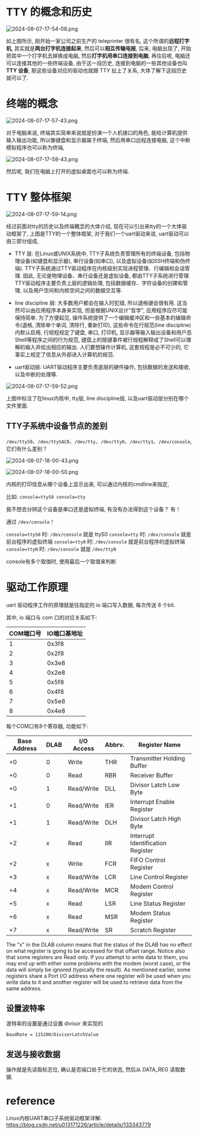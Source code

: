 
# TTY 的概念和历史

![2024-08-07-17-54-08.png](./images/2024-08-07-17-54-08.png)

如上图所示, 刚开始一家公司之前生产的 teleprinter 很有名, 这个所谓的**远程打字机**, 其实就是**两台打字机连接起来**, 然后可以**相互传输电报**, 后来, 电脑出现了, 开始把其中一个打字机去掉换成电脑, 然后**打字机用串口连接到电脑**, 再往后呢, 电脑还可以连接其他的一些终端设备, 由于这一段历史, 连接到电脑的一些其他设备也叫 **TTY 设备**, 那这些设备对应的驱动也就跟 TTY 扯上了关系, 大体了解下这段历史就可以了. 

# 终端的概念

![2024-08-07-17-57-43.png](./images/2024-08-07-17-57-43.png)

对于电脑来说, 终端其实简单来说就是扮演一个人机接口的角色, 能给计算机提供输入输出功能, 所以像键盘和显示器属于终端, 然后用串口远程连接电脑, 这个中断模拟程序也可以称为终端, 

![2024-08-07-17-58-43.png](./images/2024-08-07-17-58-43.png)

然后呢, 我们在电脑上打开的虚拟桌面也可以称为终端.

# TTY 整体框架

![2024-08-07-17-59-14.png](./images/2024-08-07-17-59-14.png)

经过前面对tty的历史以及终端概念的大体介绍, 现在可以引出来tty的一个大体驱动框架了, 上图是TTY的一个整体框架, 对于我们一个uart驱动来说, uart驱动可以由三部分组成, 

* TTY 层: 在Linux或UNIX系统中, TTY子系统负责管理所有的终端设备, 包括物理设备(如键盘和显示器), 串行设备(如串口), 以及虚拟设备(如SSH终端和伪终端). TTY子系统通过TTY驱动程序在内核级别实现进程管理、行编辑和会话管理. 因此, 无论是物理设备、串行设备还是虚拟设备, 都由TTY子系统进行管理. TTY驱动程序主要负责上层的逻辑处理, 包括数据缓存、字符设备的创建和管理, 以及用户空间和内核空间之间的数据交互等. 

* line discipline 层: 大多数用户都会在输入时犯错, 所以退格键会很有用. 这当然可以由应用程序本身来实现, 但是根据UNIX设计"哲学", 应用程序应尽可能保持简单. 为了方便起见, 操作系统提供了一个编辑缓冲区和一些基本的编辑命令(退格, 清除单个单词, 清除行, 重新打印), 这些命令在行规范(line discipline)内默认启用, 行规程规定了键盘, 串口, 打印机, 显示器等输入输出设备和用户态Shell等程序之间的行为规范, 键盘上的按键事件被行规程解释成了Shell可以理解的输入并给出相应的输出. 人们要想操作计算机, 这套规程是必不可少的, 它事实上规定了信息从外部进入计算机的规范. 

* uart驱动层: UART驱动程序主要负责底层的硬件操作, 包括数据的发送和接收, 以及中断的处理等. 

![2024-08-07-17-59-52.png](./images/2024-08-07-17-59-52.png)

上图中标注了在linux内核中, tty层, line discipline层, 以及uart驱动层分别在哪个文件里面. 

## TTY子系统中设备节点的差别

`/dev/ttyS0`、`/dev/ttySAC0`、`/dev/tty`、`/dev/tty0`、`/dev/tty1`、`/dev/console`, 它们有什么差别？

![2024-08-07-18-00-43.png](./images/2024-08-07-18-00-43.png)

![2024-08-07-18-00-50.png](./images/2024-08-07-18-00-50.png)

内核的打印信息从哪个设备上显示出来, 可以通过内核的cmdline来指定, 

比如: `console=ttyS0 console=tty`

我不想去分辨这个设备是串口还是虚拟终端,  有没有办法得到这个设备？ 有！

通过 `/dev/console`！

`console=ttyS0` 时: `/dev/console` 就是 ttyS0
`console=tty` 时: `/dev/console` 就是前台程序的虚拟终端
`console=tty0` 时: `/dev/console` 就是前台程序的虚拟终端
`console=ttyN` 时: `/dev/console` 就是 `/dev/ttyN`

console有多个取值时, 使用最后一个取值来判断



# 驱动工作原理

uart 驱动程序工作的原理就是往指定的 io 端口写入数据, 每次传送 8 个bit. 

其中, io 端口与 com 口的对应关系如下: 

COM端口号 | IO端口基地址
---------|----------
 1 | 0x3f8
 2 | 0x2f8
 3 | 0x3e8
 4 | 0x2e8
 5 | 0x5f8
 6 | 0x4f8
 7 | 0x5e8
 8 | 0x4e8

每个COM口有8个寄存器, 功能如下: 

| Base Address | DLAB | I/O Access | Abbrv. | Register Name
---|---|---|---|---
| +0 | 0 | Write | THR | Transmitter Holding Buffer
| +0 | 0 | Read | RBR | Receiver Buffer
| +0 | 1 | Read/Write | DLL | Divisor Latch Low Byte
| +1 | 0 | Read/Write | IER | Interrupt Enable Register
| +1 | 1 | Read/Write | DLH | Divisor Latch High Byte
| +2 | x | Read | IIR | Interrupt Identification Register
| +2 | x | Write | FCR | FIFO Control Register
| +3 | x | Read/Write | LCR | Line Control Register
| +4 | x | Read/Write | MCR | Modem Control Register
| +5 | x | Read | LSR | Line Status Register
| +6 | x | Read | MSR | Modem Status Register
| +7 | x | Read/Write | SR | Scratch Register

The "x" in the DLAB column means that the status of the DLAB has no effect on what register is going to be accessed for that offset range. Notice also that some registers are Read only. If you attempt to write data to them, you may end up with either some problems with the modem (worst case), or the data will simply be ignored (typically the result). As mentioned earlier, some registers share a Port I/O address where one register will be used when you write data to it and another register will be used to retrieve data from the same address.

## 设置波特率

波特率的设置是通过设置 divisor 来实现的

`BaudRate = 115200/DivisorLatchValue`

## 发送与接收数据

操作就是先读取标志位, 确认是否端口处于忙的状态, 然后从 DATA_REG 读取数据. 

# reference

Linux内核UART串口子系统驱动框架详解: https://blog.csdn.net/u013171226/article/details/133343779

